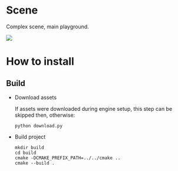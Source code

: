 # Scene

Complex scene, main playground.

![](https://media.giphy.com/media/g1u76El75GTR5xp6zI/giphy.gif)

# How to install

## Build

- Download assets

  If assets were downloaded during engine setup, this step can be skipped then, otherwise:
  ```
  python download.py
  ```
- Build project
  ```
  mkdir build
  cd build
  cmake -DCMAKE_PREFIX_PATH=../../cmake ..
  cmake --build .
  ```